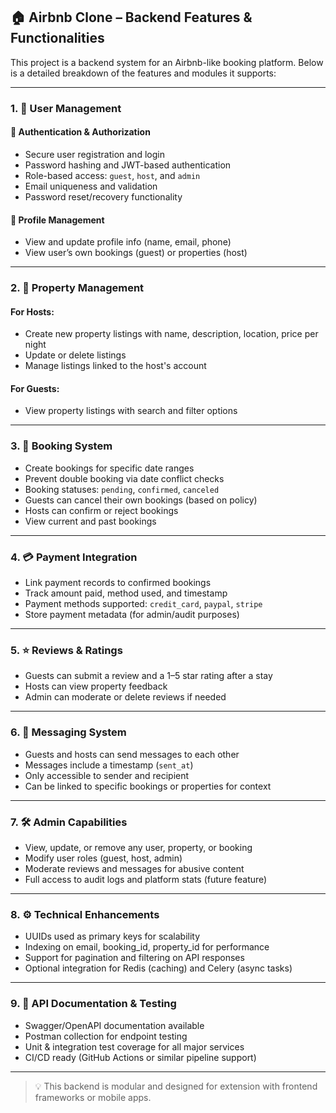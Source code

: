## 🏠 Airbnb Clone – Backend Features & Functionalities

This project is a backend system for an Airbnb-like booking platform. Below is a detailed breakdown of the features and modules it supports:

---

### 1. 👤 User Management

#### 🔐 Authentication & Authorization
- Secure user registration and login
- Password hashing and JWT-based authentication
- Role-based access: `guest`, `host`, and `admin`
- Email uniqueness and validation
- Password reset/recovery functionality

#### 📝 Profile Management
- View and update profile info (name, email, phone)
- View user’s own bookings (guest) or properties (host)

---

### 2. 🏡 Property Management

#### For Hosts:
- Create new property listings with name, description, location, price per night
- Update or delete listings
- Manage listings linked to the host's account

#### For Guests:
- View property listings with search and filter options

---

### 3. 📅 Booking System

- Create bookings for specific date ranges
- Prevent double booking via date conflict checks
- Booking statuses: `pending`, `confirmed`, `canceled`
- Guests can cancel their own bookings (based on policy)
- Hosts can confirm or reject bookings
- View current and past bookings

---

### 4. 💳 Payment Integration

- Link payment records to confirmed bookings
- Track amount paid, method used, and timestamp
- Payment methods supported: `credit_card`, `paypal`, `stripe`
- Store payment metadata (for admin/audit purposes)

---

### 5. ⭐ Reviews & Ratings

- Guests can submit a review and a 1–5 star rating after a stay
- Hosts can view property feedback
- Admin can moderate or delete reviews if needed

---

### 6. 💬 Messaging System

- Guests and hosts can send messages to each other
- Messages include a timestamp (`sent_at`)
- Only accessible to sender and recipient
- Can be linked to specific bookings or properties for context

---

### 7. 🛠️ Admin Capabilities

- View, update, or remove any user, property, or booking
- Modify user roles (guest, host, admin)
- Moderate reviews and messages for abusive content
- Full access to audit logs and platform stats (future feature)

---

### 8. ⚙️ Technical Enhancements

- UUIDs used as primary keys for scalability
- Indexing on email, booking_id, property_id for performance
- Support for pagination and filtering on API responses
- Optional integration for Redis (caching) and Celery (async tasks)

---

### 9. 🧪 API Documentation & Testing

- Swagger/OpenAPI documentation available
- Postman collection for endpoint testing
- Unit & integration test coverage for all major services
- CI/CD ready (GitHub Actions or similar pipeline support)

---

> 💡 This backend is modular and designed for extension with frontend frameworks or mobile apps.

